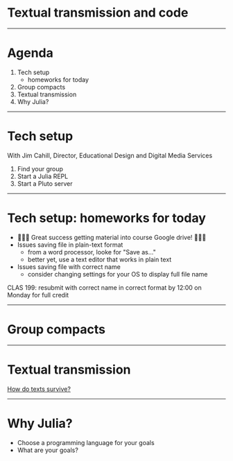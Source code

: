 # Textual transmission and code

---

# Agenda

1. Tech setup
    - homeworks for today
2. Group compacts
3. Textual transmission
4. Why Julia?

---

# Tech setup

With Jim Cahill, Director, Educational Design and Digital Media Services

1. Find your group
2. Start a Julia REPL
3. Start a Pluto server


---

# Tech setup: homeworks for today


- 🎉🎉🎉  Great success getting material into course Google drive!   🍾🍾🍾
- Issues saving file in plain-text format
    - from a word processor, looke for "Save as..."
    - better yet, use a text editor that works in plain text
- Issues saving file with correct name
    - consider changing settings for your OS to display full file name


CLAS 199: resubmit with correct name in correct format by 12:00 on Monday for full credit

---



# Group compacts


---


# Textual transmission


[How do texts survive?](https://brewminate.com/classics-lost-and-found-the-survival-of-ancient-texts/)

---

# Why Julia?

- Choose a programming language for your goals
- What are your goals?


